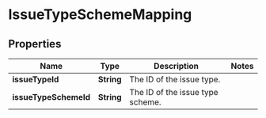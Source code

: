 # IssueTypeSchemeMapping

## Properties
Name | Type | Description | Notes
------------ | ------------- | ------------- | -------------
**issueTypeId** | **String** | The ID of the issue type. | 
**issueTypeSchemeId** | **String** | The ID of the issue type scheme. | 
